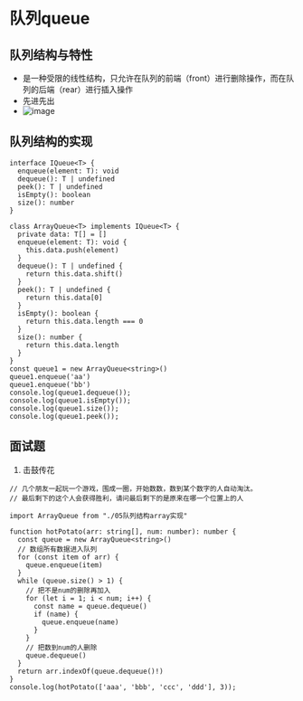 # 队列queue
## 队列结构与特性
* 是一种受限的线性结构，只允许在队列的前端（front）进行删除操作，而在队列的后端（rear）进行插入操作
* 先进先出
* ![image](https://user-images.githubusercontent.com/82013367/217780126-91eff7c5-3570-4441-9be9-b38a971a8e2c.png)

## 队列结构的实现
```
interface IQueue<T> {
  enqueue(element: T): void
  dequeue(): T | undefined
  peek(): T | undefined
  isEmpty(): boolean
  size(): number
}

class ArrayQueue<T> implements IQueue<T> {
  private data: T[] = []
  enqueue(element: T): void {
    this.data.push(element)
  }
  dequeue(): T | undefined {
    return this.data.shift()
  }
  peek(): T | undefined {
    return this.data[0]
  }
  isEmpty(): boolean {
    return this.data.length === 0
  }
  size(): number {
    return this.data.length
  }
}
const queue1 = new ArrayQueue<string>()
queue1.enqueue('aa')
queue1.enqueue('bb')
console.log(queue1.dequeue());
console.log(queue1.isEmpty());
console.log(queue1.size());
console.log(queue1.peek());
```

## 面试题
1. 击鼓传花
```
// 几个朋友一起玩一个游戏，围成一圈，开始数数，数到某个数字的人自动淘汰。
// 最后剩下的这个人会获得胜利，请问最后剩下的是原来在哪一个位置上的人

import ArrayQueue from "./05队列结构array实现"

function hotPotato(arr: string[], num: number): number {
  const queue = new ArrayQueue<string>()
  // 数组所有数据进入队列
  for (const item of arr) {
    queue.enqueue(item)
  }
  while (queue.size() > 1) {
    // 把不是num的删除再加入
    for (let i = 1; i < num; i++) {
      const name = queue.dequeue()
      if (name) {
        queue.enqueue(name)
      }
    }
    // 把数到num的人删除
    queue.dequeue()
  }
  return arr.indexOf(queue.dequeue()!)
}
console.log(hotPotato(['aaa', 'bbb', 'ccc', 'ddd'], 3));
```
